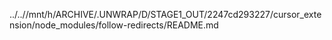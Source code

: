 ../..//mnt/h/ARCHIVE/.UNWRAP/D/STAGE1_OUT/2247cd293227/cursor_extension/node_modules/follow-redirects/README.md